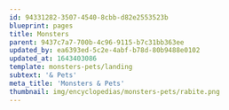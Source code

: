 ```yaml
---
id: 94331282-3507-4540-8cbb-d82e2553523b
blueprint: pages
title: Monsters
parent: 9437c7a7-700b-4c96-9115-b7c31bb363ee
updated_by: ea6393ed-5c2e-4abf-b78d-80b9488e0102
updated_at: 1643403086
template: monsters-pets/landing
subtext: '& Pets'
meta_title: 'Monsters & Pets'
thumbnail: img/encyclopedias/monsters-pets/rabite.png
---
```

